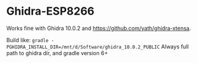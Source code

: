 # Ghidra-ESP8266

Works fine with Ghidra 10.0.2 and https://github.com/yath/ghidra-xtensa.

Build like:
`gradle -PGHIDRA_INSTALL_DIR=/mnt/d/Software/ghidra_10.0.2_PUBLIC`
Always full path to ghidra dir, and gradle version 6+